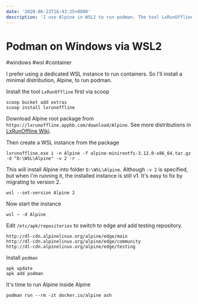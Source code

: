 ```yaml
---
date: '2020-06-23T16:43:25+0800'
description: 'I use Alpine in WSL2 to run podman. The tool LxRunOffline can help to install Alpine, and podman is in the Alpine edge testing repository.'
---
```


# Podman on Windows via WSL2

#windows #wsl #container

I prefer using a dedicated WSL instance to run containers. So I'll install a minimal distribution, Alpine, to run podman.

Install the tool `LxRunOffline` first via scoop

```
scoop bucket add extras
scoop install lxrunoffline
```

Download Alpine root package from `https://lxrunoffline.apphb.com/download/Alpine`. See more distributions in [LxRunOffline Wiki](https://github.com/DDoSolitary/LxRunOffline/wiki).

Then create a WSL instance from the package

```
lxrunoffline.exe i -n Alpine -f alpine-minirootfs-3.12.0-x86_64.tar.gz -d "D:\WSL\Alpine" -v 2 -r .
```

This will install Alpine into folder `D:\WSL\Alpine`. Although `-v 2` is specified, but when I'm running it, the installed instance is still v1. It's easy to fix by migrating to version 2.

```
wsl --set-version Alpine 2
```

Now start the instance

```
wsl ~ -d Alpine
```

Edit `/etc/apk/repositories` to switch to edge and add testing repository. 

```
http://dl-cdn.alpinelinux.org/alpine/edge/main
http://dl-cdn.alpinelinux.org/alpine/edge/community
http://dl-cdn.alpinelinux.org/alpine/edge/testing
```

Install `podman`

```
apk update
apk add podman
```

It's time to run Alpine inside Alpine

```
podman run --rm -it docker.io/alpine ash
```